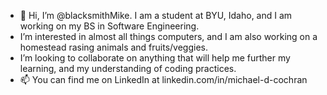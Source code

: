 - 👋 Hi, I’m @blacksmithMike. I am a student at BYU, Idaho, and I am working on my BS in Software Engineering.
- I’m interested in almost all things computers, and I am also working on a homestead rasing animals and fruits/veggies.
- I’m looking to collaborate on anything that will help me further my learning, and my understanding of coding practices.
- 📫 You can find me on LinkedIn at linkedin.com/in/michael-d-cochran
